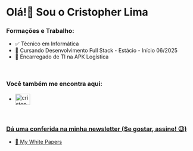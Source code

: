 <h1>Olá!👋 Sou o Cristopher Lima</h1>

<h3 align="left">Formações e Trabalho:</h3>
<ul>
  <li>✅ Técnico em Informática</li> 
  <li>📖 Cursando Desenvolvimento Full Stack - Estácio - Início 06/2025</li>
  <li>💼 Encarregado de TI na APK Logística</li>  
</ul>

<br>

<h3 align="left">Você também me encontra aqui:</h3>
<p align="left">
<ul>
   <li>
     <a href="https://linkedin.com/in/cristopherlima-dev" target="blank"><img align="center" src="https://raw.githubusercontent.com/rahuldkjain/github-profile-readme-generator/master/src/images/icons/Social/linked-in-alt.svg" alt="cristopherlima-dev" height="30"       width="40" />
   </li>
</ul>

<br>

<h3 align="left">Dá uma conferida na minha newsletter (Se gostar, assine! 😉)</h3>
<p align="left">
<ul>
  <li>
    <a href="https://cristopherlimadev.substack.com/" target="blank">📰 My White Papers</a> 
  </li>
</ul> 
</p>




